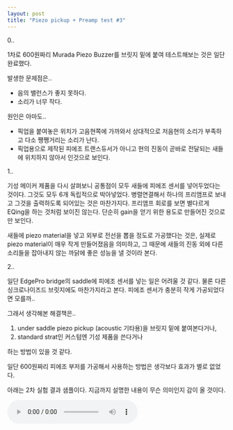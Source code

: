 ```yaml
---
layout: post
title: "Piezo pickup + Preamp test #3"
---
```


0..

1차로 600원짜리 Murada Piezo Buzzer를 브릿지 밑에 붙여 테스트해보는 것은 일단 완료했다.

발생한 문제점은..

- 음의 밸런스가 좋지 못하다. 
- 소리가 너무 작다.

원인은 아마도..

- 픽업을 붙여놓은 위치가 고음현쪽에 가까와서 상대적으로 저음현의 소리가 부족하고 다소 쨍쨍거리는 소리가 난다.
- 픽업용으로 제작된 피에조 트랜스듀서가 아니고 현의 진동이 곧바로 전달되는 새들에 위치하지 않아서 인것으로 보인다.

1..

기성 메이커 제품을 다시 살펴보니 공통점이 모두 새들에 피에조 센서를 넣어두었다는 것이다. 그것도 모두 6개 독립적으로 박아넣었다. 병렬연결해서 하나의 프리앰프로 보내고 그것을 출력하도록 되어있는 것은 마찬가지다. 프리앰프 회로를 보면 별다르게 EQing을 하는 것처럼 보이진 않는다. 단순히 gain을 얻기 위한 용도로 만들어진 것으로만 보인다.

새들에 piezo material을 넣고 외부로 전선을 뽑을 정도로 가공했다는 것은, 실제로 piezo material이 매우 작게 만들어졌음을 의미하고, 그 때문에 새들의 진동 외에 다른 소리들을 잡아내지 않는 까닭에 좋은 성능을 낼 것이라 본다.

2..

일단 EdgePro bridge의 saddle에 피에조 센서를 넣는 일은 어려울 것 같다. 물론 다른 싱크로나이즈드 브릿지에도 마찬가지라고 본다. 피에조 센서가 충분히 작게 가공되었다면 모를까..

그래서 생각해본 해결책은..

1) under saddle piezo pickup (acoustic 기타용)을 브릿지 밑에 붙여본다거나,
2) standard strat인 커스텀엔 기성 제품을 쓴다거나

하는 방법이 있을 것 같다.

일단 600원짜리 피에조 부저를 가공해서 사용하는 방법은 생각보다 효과가 별로 없었다.

아래는 2차 실험 결과 샘플이다. 지금까지 설명한 내용이 무슨 의미인지 감이 올 것이다.

<audio src="/assets/images/53529858ac210dda88601d724700e919.mp3" controls preload></audio>



